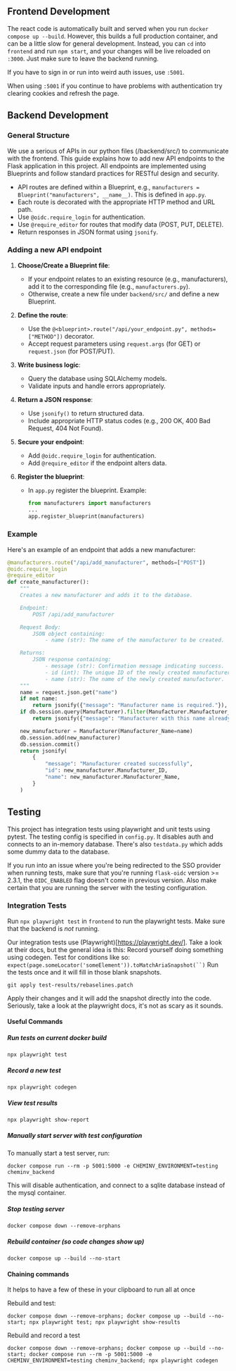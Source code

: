 ## Frontend Development

The react code is automatically built and served when you run `docker compose up --build`.
However, this builds a full production container, and can be a little slow for general development.
Instead, you can `cd` into `frontend` and run `npm start`, and your changes will be live reloaded on `:3000`.
Just make sure to leave the backend running.

If you have to sign in or run into weird auth issues, use `:5001`.

When using `:5001` if you continue to have problems with authentication try clearing cookies and refresh the page.

## Backend Development

### General Structure

We use a serious of APIs in our python files (/backend/src/) to communicate with the frontend. This guide explains how to add new API endpoints to the Flask application in this project. All endpoints are implemented using Blueprints and follow standard practices for RESTful design and security.

- API routes are defined within a Blueprint, e.g., `manufacturers = Blueprint("manufacturers", __name__)`. This is defined in `app.py`.
- Each route is decorated with the appropriate HTTP method and URL path.
- Use `@oidc.require_login` for authentication.
- Use `@require_editor` for routes that modify data (POST, PUT, DELETE).
- Return responses in JSON format using `jsonify`.

### Adding a new API endpoint

1. **Choose/Create a Blueprint file**:
   - If your endpoint relates to an existing resource (e.g., manufacturers), add it to the corresponding file (e.g., `manufacturers.py`).
   - Otherwise, create a new file under `backend/src/` and define a new Blueprint.
  
2. **Define the route**:
   - Use the `@<blueprint>.route("/api/your_endpoint.py", methods=["METHOD"])` decorator.
   - Accept request parameters using `request.args` (for GET) or `request.json` (for POST/PUT).
  
3. **Write business logic**:
   - Query the database using SQLAlchemy models.
   - Validate inputs and handle errors appropriately.

4. **Return a JSON response**:
   - Use `jsonify()` to return structured data.
   - Include appropriate HTTP status codes (e.g., 200 OK, 400 Bad Request, 404 Not Found).

5. **Secure your endpoint**:
   - Add `@oidc.require_login` for authentication.
   - Add `@require_editor` if the endpoint alters data.

6. **Register the blueprint**:
   - In `app.py` register the blueprint. Example:

     ```python
     from manufacturers import manufacturers
     ...
     app.register_blueprint(manufacturers)
     ```

### Example

Here's an example of an endpoint that adds a new manufacturer:

```python
@manufacturers.route("/api/add_manufacturer", methods=["POST"])
@oidc.require_login
@require_editor
def create_manufacturer():
    """
    Creates a new manufacturer and adds it to the database.

    Endpoint:
        POST /api/add_manufacturer

    Request Body:
        JSON object containing:
            - name (str): The name of the manufacturer to be created.

    Returns:
        JSON response containing:
            - message (str): Confirmation message indicating success.
            - id (int): The unique ID of the newly created manufacturer.
            - name (str): The name of the newly created manufacturer.
    """
    name = request.json.get("name")
    if not name:
        return jsonify({"message": "Manufacturer name is required."}), 400
    if db.session.query(Manufacturer).filter(Manufacturer.Manufacturer_Name == name).first():
        return jsonify({"message": "Manufacturer with this name already exists."}), 400

    new_manufacturer = Manufacturer(Manufacturer_Name=name)
    db.session.add(new_manufacturer)
    db.session.commit()
    return jsonify(
        {
            "message": "Manufacturer created successfully",
            "id": new_manufacturer.Manufacturer_ID,
            "name": new_manufacturer.Manufacturer_Name,
        }
    )
```

## Testing
This project has integration tests using playwright and unit tests using pytest. The testing config is specified in `config.py`. It disables auth and connects to an in-memory database. There's also `testdata.py` which adds some dummy data to the database. 

If you run into an issue where you're being redirected to the SSO provider when running tests, make sure that you're running `flask-oidc` version >= 2.3.1, the `OIDC_ENABLED` flag doesn't come in previous version. Also make certain that you are running the server with the testing configuration. 

### Integration Tests

Run `npx playwright test` in `frontend` to run the playwright tests. Make sure that the backend is _not_ running.

Our integration tests use (Playwright)[https://playwright.dev/]. Take a look at their docs, but the general idea is this: Record yourself doing something using codegen. 
Test for conditions like so:
`expect(page.someLocator('someElement')).toMatchAriaSnapshot(``)`
Run the tests once and it will fill in those blank snapshots. 
```
git apply test-results/rebaselines.patch
```
Apply their changes and it will add the snapshot directly into the code. 
Seriously, take a look at the playwright docs, it's not as scary as it sounds. 
#### Useful Commands
##### Run tests on current docker build
`npx playwright test`

##### Record a new test
`npx playwright codegen`

##### View test results
`npx playwright show-report`

##### Manually start server with test configuration
To manually start a test server, run:
```
docker compose run --rm -p 5001:5000 -e CHEMINV_ENVIRONMENT=testing cheminv_backend
```
This will disable authentication, and connect to a sqlite database instead of the mysql container.

##### Stop testing server
`docker compose down --remove-orphans`

##### Rebuild container (so code changes show up)
`docker compose up --build --no-start`

#### Chaining commands
It helps to have a few of these in your clipboard to run all at once

Rebuild and test: 
```
docker compose down --remove-orphans; docker compose up --build --no-start; npx playwright test; npx playwright show-results
```

Rebuild and record a test
```
docker compose down --remove-orphans; docker compose up --build --no-start; docker compose run --rm -p 5001:5000 -e CHEMINV_ENVIRONMENT=testing cheminv_backend; npx playwright codegen
```
